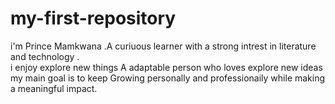 # my-first-repository
i'm Prince Mamkwana .A curiuous learner with a strong intrest in literature and technology . <br>
i enjoy explore new things A adaptable person who loves explore new ideas<br>
my main goal is to keep Growing personally and professionaily while making a meaningful impact.<br>


